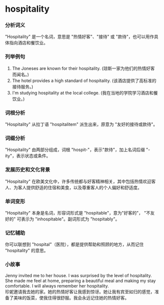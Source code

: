 # hospitality

### 分析词义

  

"Hospitality" 是一个名词，意思是 "热情好客"、"接待" 或 "款待"，也可以用作具体指向酒店和餐饮业。

  

### 列举例句

  

1.  The Joneses are known for their hospitality. (琼斯一家为他们的热情好客而闻名。)
2.  The hotel provides a high standard of hospitality. (该酒店提供了高标准的接待服务。)
3.  I'm studying hospitality at the local college. (我在当地的学院学习酒店和餐饮业。)

  

### 词根分析

  

"Hospitality" 从拉丁语 "hospitalitem" 派生出来，原意为 "友好的接待或款待"。

  

### 词缀分析

  

"Hospitality" 由两部分组成，词根 "hospit-"，表示"款待"，加上名词后缀 "-ity"，表示状态或条件。

  

### 发展历史和文化背景

  

"Hospitality" 在欧美文化中，许多传统都与好客精神相关，其中包括热情欢迎客人、为客人提供舒适的住宿和美食，以及尊重客人的个人偏好和舒适度。

  

### 单词变形

  

"Hospitality" 本身是名词，形容词形式是 "hospitable"，意为"好客的"， "不友好的" 可表示为 "inhospitable"。副词形式为 "hospitably"。

  

### 记忆辅助

  

你可以联想到 "hospital"（医院），都是提供帮助和照顾的地方，从而记住 "hospitality" 的意思。

  

### 小故事

  

Jenny invited me to her house. I was surprised by the level of hospitality. She made me feel at home, preparing a beautiful meal and making my stay comfortable. I will always remember her hospitality.  
珍妮邀请我去她的家。她的热情好客让我感到惊讶。她让我有宾至如归的感觉，准备了美味的饭菜，使我住得很舒服。我会永远记住她的热情好客。
